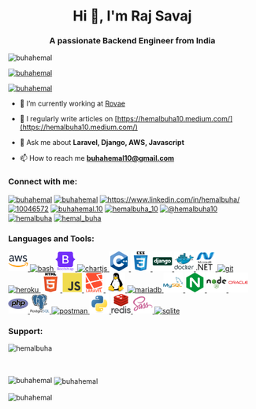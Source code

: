 <h1 align="center">Hi 👋, I'm Raj Savaj</h1>
<h3 align="center">A passionate Backend Engineer from India</h3>

<p align="left"> <img src="https://komarev.com/ghpvc/?username=buhahemal&label=Profile%20views&color=0e75b6&style=flat" alt="buhahemal" /> </p>

<p align="left"> <a href="https://github.com/ryo-ma/github-profile-trophy"><img src="https://github-profile-trophy.vercel.app/?username=buhahemal" alt="buhahemal" /></a> </p>

<p align="left"> <a href="https://twitter.com/buhahemal" target="blank"><img src="https://img.shields.io/twitter/follow/buhahemal?logo=twitter&style=for-the-badge" alt="buhahemal" /></a> </p>

- 🔭 I’m currently working at [Rovae](https://rovae.in/)

- 📝 I regularly write articles on [https://hemalbuha10.medium.com/](https://hemalbuha10.medium.com/)

- 💬 Ask me about **Laravel, Django, AWS, Javascript**

- 📫 How to reach me **buhahemal10@gmail.com**

<h3 align="left">Connect with me:</h3>
<p align="left">
<a href="https://dev.to/buhahemal" target="blank"><img align="center" src="https://cdn.jsdelivr.net/npm/simple-icons@3.0.1/icons/dev-dot-to.svg" alt="buhahemal" height="30" width="40" /></a>
<a href="https://twitter.com/buhahemal" target="blank"><img align="center" src="https://cdn.jsdelivr.net/npm/simple-icons@3.0.1/icons/twitter.svg" alt="buhahemal" height="30" width="40" /></a>
<a href="https://linkedin.com/in/https://www.linkedin.com/in/hemalbuha/" target="blank"><img align="center" src="https://cdn.jsdelivr.net/npm/simple-icons@3.0.1/icons/linkedin.svg" alt="https://www.linkedin.com/in/hemalbuha/" height="30" width="40" /></a>
<a href="https://stackoverflow.com/users/10046572" target="blank"><img align="center" src="https://cdn.jsdelivr.net/npm/simple-icons@3.0.1/icons/stackoverflow.svg" alt="10046572" height="30" width="40" /></a>
<a href="https://fb.com/buhahemal.10" target="blank"><img align="center" src="https://cdn.jsdelivr.net/npm/simple-icons@3.0.1/icons/facebook.svg" alt="buhahemal.10" height="30" width="40" /></a>
<a href="https://instagram.com/hemalbuha_10" target="blank"><img align="center" src="https://cdn.jsdelivr.net/npm/simple-icons@3.0.1/icons/instagram.svg" alt="hemalbuha_10" height="30" width="40" /></a>
<a href="https://medium.com/@hemalbuha10" target="blank"><img align="center" src="https://cdn.jsdelivr.net/npm/simple-icons@3.0.1/icons/medium.svg" alt="@hemalbuha10" height="30" width="40" /></a>
<a href="https://www.hackerrank.com/hemalbuha" target="blank"><img align="center" src="https://cdn.jsdelivr.net/npm/simple-icons@3.0.1/icons/hackerrank.svg" alt="hemalbuha" height="30" width="40" /></a>
<a href="https://www.leetcode.com/hemal_buha" target="blank"><img align="center" src="https://cdn.jsdelivr.net/npm/simple-icons@3.0.1/icons/leetcode.svg" alt="hemal_buha" height="30" width="40" /></a>
</p>

<h3 align="left">Languages and Tools:</h3>
<p align="left"> <a href="https://aws.amazon.com" target="_blank"> <img src="https://raw.githubusercontent.com/devicons/devicon/master/icons/amazonwebservices/amazonwebservices-original-wordmark.svg" alt="aws" width="40" height="40"/> </a> <a href="https://www.gnu.org/software/bash/" target="_blank"> <img src="https://www.vectorlogo.zone/logos/gnu_bash/gnu_bash-icon.svg" alt="bash" width="40" height="40"/> </a> <a href="https://getbootstrap.com" target="_blank"> <img src="https://raw.githubusercontent.com/devicons/devicon/master/icons/bootstrap/bootstrap-plain-wordmark.svg" alt="bootstrap" width="40" height="40"/> </a> <a href="https://www.chartjs.org" target="_blank"> <img src="https://www.chartjs.org/media/logo-title.svg" alt="chartjs" width="40" height="40"/> </a> <a href="https://www.w3schools.com/cpp/" target="_blank"> <img src="https://raw.githubusercontent.com/devicons/devicon/master/icons/cplusplus/cplusplus-original.svg" alt="cplusplus" width="40" height="40"/> </a> <a href="https://www.w3schools.com/css/" target="_blank"> <img src="https://raw.githubusercontent.com/devicons/devicon/master/icons/css3/css3-original-wordmark.svg" alt="css3" width="40" height="40"/> </a> <a href="https://www.djangoproject.com/" target="_blank"> <img src="https://raw.githubusercontent.com/devicons/devicon/master/icons/django/django-original.svg" alt="django" width="40" height="40"/> </a> <a href="https://www.docker.com/" target="_blank"> <img src="https://raw.githubusercontent.com/devicons/devicon/master/icons/docker/docker-original-wordmark.svg" alt="docker" width="40" height="40"/> </a> <a href="https://dotnet.microsoft.com/" target="_blank"> <img src="https://raw.githubusercontent.com/devicons/devicon/master/icons/dot-net/dot-net-original-wordmark.svg" alt="dotnet" width="40" height="40"/> </a> <a href="https://git-scm.com/" target="_blank"> <img src="https://www.vectorlogo.zone/logos/git-scm/git-scm-icon.svg" alt="git" width="40" height="40"/> </a> <a href="https://heroku.com" target="_blank"> <img src="https://www.vectorlogo.zone/logos/heroku/heroku-icon.svg" alt="heroku" width="40" height="40"/> </a> <a href="https://www.w3.org/html/" target="_blank"> <img src="https://raw.githubusercontent.com/devicons/devicon/master/icons/html5/html5-original-wordmark.svg" alt="html5" width="40" height="40"/> </a> <a href="https://developer.mozilla.org/en-US/docs/Web/JavaScript" target="_blank"> <img src="https://raw.githubusercontent.com/devicons/devicon/master/icons/javascript/javascript-original.svg" alt="javascript" width="40" height="40"/> </a> <a href="https://laravel.com/" target="_blank"> <img src="https://raw.githubusercontent.com/devicons/devicon/master/icons/laravel/laravel-plain-wordmark.svg" alt="laravel" width="40" height="40"/> </a> <a href="https://www.linux.org/" target="_blank"> <img src="https://raw.githubusercontent.com/devicons/devicon/master/icons/linux/linux-original.svg" alt="linux" width="40" height="40"/> </a> <a href="https://mariadb.org/" target="_blank"> <img src="https://www.vectorlogo.zone/logos/mariadb/mariadb-icon.svg" alt="mariadb" width="40" height="40"/> </a> <a href="https://www.mysql.com/" target="_blank"> <img src="https://raw.githubusercontent.com/devicons/devicon/master/icons/mysql/mysql-original-wordmark.svg" alt="mysql" width="40" height="40"/> </a> <a href="https://www.nginx.com" target="_blank"> <img src="https://raw.githubusercontent.com/devicons/devicon/master/icons/nginx/nginx-original.svg" alt="nginx" width="40" height="40"/> </a> <a href="https://nodejs.org" target="_blank"> <img src="https://raw.githubusercontent.com/devicons/devicon/master/icons/nodejs/nodejs-original-wordmark.svg" alt="nodejs" width="40" height="40"/> </a> <a href="https://www.oracle.com/" target="_blank"> <img src="https://raw.githubusercontent.com/devicons/devicon/master/icons/oracle/oracle-original.svg" alt="oracle" width="40" height="40"/> </a> <a href="https://www.php.net" target="_blank"> <img src="https://raw.githubusercontent.com/devicons/devicon/master/icons/php/php-original.svg" alt="php" width="40" height="40"/> </a> <a href="https://www.postgresql.org" target="_blank"> <img src="https://raw.githubusercontent.com/devicons/devicon/master/icons/postgresql/postgresql-original-wordmark.svg" alt="postgresql" width="40" height="40"/> </a> <a href="https://postman.com" target="_blank"> <img src="https://www.vectorlogo.zone/logos/getpostman/getpostman-icon.svg" alt="postman" width="40" height="40"/> </a> <a href="https://www.python.org" target="_blank"> <img src="https://raw.githubusercontent.com/devicons/devicon/master/icons/python/python-original.svg" alt="python" width="40" height="40"/> </a> <a href="https://redis.io" target="_blank"> <img src="https://raw.githubusercontent.com/devicons/devicon/master/icons/redis/redis-original-wordmark.svg" alt="redis" width="40" height="40"/> </a> <a href="https://sass-lang.com" target="_blank"> <img src="https://raw.githubusercontent.com/devicons/devicon/master/icons/sass/sass-original.svg" alt="sass" width="40" height="40"/> </a> <a href="https://www.sqlite.org/" target="_blank"> <img src="https://www.vectorlogo.zone/logos/sqlite/sqlite-icon.svg" alt="sqlite" width="40" height="40"/> </a> </p>


<h3 align="left">Support:</h3>
<p><a href="https://www.buymeacoffee.com/hemalbuha"> <img align="left" src="https://cdn.buymeacoffee.com/buttons/v2/default-yellow.png" height="50" width="210" alt="hemalbuha" /></a></p><br><br><br>


<p><img align="left" src="https://github-readme-stats.vercel.app/api/top-langs?username=buhahemal&show_icons=true&locale=en&layout=compact" alt="buhahemal" /></p>

<p>&nbsp;<img align="center" src="https://github-readme-stats.vercel.app/api?username=buhahemal&show_icons=true&locale=en" alt="buhahemal" /></p>

<p><img align="center" src="https://github-readme-streak-stats.herokuapp.com/?user=buhahemal&" alt="buhahemal" /></p>
